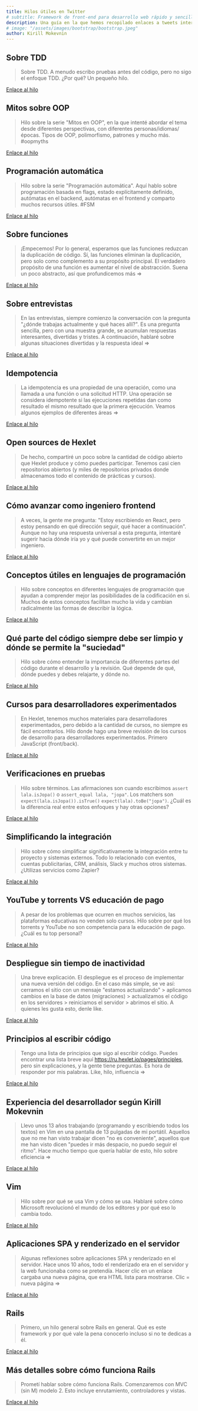 ```yaml
---
title: Hilos útiles en Twitter
# subtitle: Framework de front-end para desarrollo web rápido y sencillo.
description: Una guía en la que hemos recopilado enlaces a tweets interesantes sobre TDD, OOP, funciones, idempotencia y mucho más.
# image: "/assets/images/bootstrap/bootstrap.jpeg"
author: Kirill Mokevnin
---
```


## Sobre TDD

> Sobre TDD. A menudo escribo pruebas antes del código, pero no sigo el enfoque TDD. ¿Por qué? Un pequeño hilo.

[Enlace al hilo](https://twitter.com/mokevnin/status/1353796108594671617)

## Mitos sobre OOP

> Hilo sobre la serie "Mitos en OOP", en la que intenté abordar el tema desde diferentes perspectivas, con diferentes personas/idiomas/épocas. Tipos de OOP, polimorfismo, patrones y mucho más. #oopmyths

[Enlace al hilo](https://twitter.com/mokevnin/status/1376234798465871874)

## Programación automática

> Hilo sobre la serie "Programación automática". Aquí hablo sobre programación basada en flags, estado explícitamente definido, autómatas en el backend, autómatas en el frontend y comparto muchos recursos útiles. #FSM

[Enlace al hilo](https://twitter.com/mokevnin/status/1392160550113660935)

## Sobre funciones

> ¡Empecemos! Por lo general, esperamos que las funciones reduzcan la duplicación de código. Sí, las funciones eliminan la duplicación, pero solo como complemento a su propósito principal. El verdadero propósito de una función es aumentar el nivel de abstracción. Suena un poco abstracto, así que profundicemos más =>

[Enlace al hilo](https://twitter.com/mokevnin/status/1396824737540722688)

## Sobre entrevistas

> En las entrevistas, siempre comienzo la conversación con la pregunta "¿dónde trabajas actualmente y qué haces allí?". Es una pregunta sencilla, pero con una muestra grande, se acumulan respuestas interesantes, divertidas y tristes. A continuación, hablaré sobre algunas situaciones divertidas y la respuesta ideal =>

[Enlace al hilo](https://twitter.com/mokevnin/status/1412676637779533825?s=20)

## Idempotencia

> La idempotencia es una propiedad de una operación, como una llamada a una función o una solicitud HTTP. Una operación se considera idempotente si las ejecuciones repetidas dan como resultado el mismo resultado que la primera ejecución. Veamos algunos ejemplos de diferentes áreas =>

[Enlace al hilo](https://twitter.com/mokevnin/status/1417041597041086465)

## Open sources de Hexlet

> De hecho, compartiré un poco sobre la cantidad de código abierto que Hexlet produce y cómo puedes participar. Tenemos casi cien repositorios abiertos (y miles de repositorios privados donde almacenamos todo el contenido de prácticas y cursos).

[Enlace al hilo](https://twitter.com/mokevnin/status/1422564895720148995?s=20)

## Cómo avanzar como ingeniero frontend

> A veces, la gente me pregunta: "Estoy escribiendo en React, pero estoy pensando en qué dirección seguir, qué hacer a continuación". Aunque no hay una respuesta universal a esta pregunta, intentaré sugerir hacia dónde iría yo y qué puede convertirte en un mejor ingeniero.

[Enlace al hilo](https://twitter.com/mokevnin/status/1427304920466825216)

## Conceptos útiles en lenguajes de programación

> Hilo sobre conceptos en diferentes lenguajes de programación que ayudan a comprender mejor las posibilidades de la codificación en sí. Muchos de estos conceptos facilitan mucho la vida y cambian radicalmente las formas de describir la lógica.

[Enlace al hilo](https://twitter.com/mokevnin/status/1429535061838372873)

## Qué parte del código siempre debe ser limpio y dónde se permite la "suciedad"

> Hilo sobre cómo entender la importancia de diferentes partes del código durante el desarrollo y la revisión. Qué depende de qué, dónde puedes y debes relajarte, y dónde no.

[Enlace al hilo](https://twitter.com/mokevnin/status/1433474955036012547)

## Cursos para desarrolladores experimentados

> En Hexlet, tenemos muchos materiales para desarrolladores experimentados, pero debido a la cantidad de cursos, no siempre es fácil encontrarlos. Hilo donde hago una breve revisión de los cursos de desarrollo para desarrolladores experimentados. Primero JavaScript (front/back).

[Enlace al hilo](https://twitter.com/mokevnin/status/1457754330157785094?s=20)

## Verificaciones en pruebas

> Hilo sobre términos. Las afirmaciones son cuando escribimos `assert lala.isJopa()` o `assert_equal lala, "jopa"`. Los matchers son `expect(lala.isJopa()).isTrue()` `expect(lala).toBe("jopa")`. ¿Cuál es la diferencia real entre estos enfoques y hay otras opciones?

[Enlace al hilo](https://twitter.com/mokevnin/status/1458957988140625920?s=20)

## Simplificando la integración

> Hilo sobre cómo simplificar significativamente la integración entre tu proyecto y sistemas externos. Todo lo relacionado con eventos, cuentas publicitarias, CRM, análisis, Slack y muchos otros sistemas. ¿Utilizas servicios como Zapier?

[Enlace al hilo](https://twitter.com/mokevnin/status/1479513710565761029?s=20)

## YouTube y torrents VS educación de pago

> A pesar de los problemas que ocurren en muchos servicios, las plataformas educativas no venden solo cursos. Hilo sobre por qué los torrents y YouTube no son competencia para la educación de pago. ¿Cuál es tu top personal?

[Enlace al hilo](https://twitter.com/mokevnin/status/1482759916318253057?s=20)

## Despliegue sin tiempo de inactividad

> Una breve explicación. El despliegue es el proceso de implementar una nueva versión del código. En el caso más simple, se ve así: cerramos el sitio con un mensaje "estamos actualizando" > aplicamos cambios en la base de datos (migraciones) > actualizamos el código en los servidores > reiniciamos el servidor > abrimos el sitio. A quienes les gusta esto, denle like.

[Enlace al hilo](https://twitter.com/mokevnin/status/1491429628854272002)

## Principios al escribir código

> Tengo una lista de principios que sigo al escribir código. Puedes encontrar una lista breve aquí https://ru.hexlet.io/pages/principles, pero sin explicaciones, y la gente tiene preguntas. Es hora de responder por mis palabras. Like, hilo, influencia =>

[Enlace al hilo](https://twitter.com/mokevnin/status/1550195933949878278?s=20)

## Experiencia del desarrollador según Kirill Mokevnin

> Llevo unos 13 años trabajando (programando y escribiendo todos los textos) en Vim en una pantalla de 13 pulgadas de mi portátil. Aquellos que no me han visto trabajar dicen "no es conveniente", aquellos que me han visto dicen "puedes ir más despacio, no puedo seguir el ritmo". Hace mucho tiempo que quería hablar de esto, hilo sobre eficiencia =>

[Enlace al hilo](https://twitter.com/mokevnin/status/1566110250348023814)

## Vim

> Hilo sobre por qué se usa Vim y cómo se usa. Hablaré sobre cómo Microsoft revolucionó el mundo de los editores y por qué eso lo cambia todo.

[Enlace al hilo](https://twitter.com/mokevnin/status/1567594899859546115)

## Aplicaciones SPA y renderizado en el servidor

> Algunas reflexiones sobre aplicaciones SPA y renderizado en el servidor. Hace unos 10 años, todo el renderizado era en el servidor y la web funcionaba como se pretendía. Hacer clic en un enlace cargaba una nueva página, que era HTML lista para mostrarse. Clic = nueva página =>

[Enlace al hilo](https://twitter.com/mokevnin/status/1610322396166164483?s=20)

## Rails

> Primero, un hilo general sobre Rails en general. Qué es este framework y por qué vale la pena conocerlo incluso si no te dedicas a él.

[Enlace al hilo](https://twitter.com/mokevnin/status/1614311023829213184?s=20)

## Más detalles sobre cómo funciona Rails

> Prometí hablar sobre cómo funciona Rails. Comenzaremos con MVC (sin M) modelo 2. Esto incluye enrutamiento, controladores y vistas.

[Enlace al hilo](https://twitter.com/mokevnin/status/1633502107264327682?s=20)

